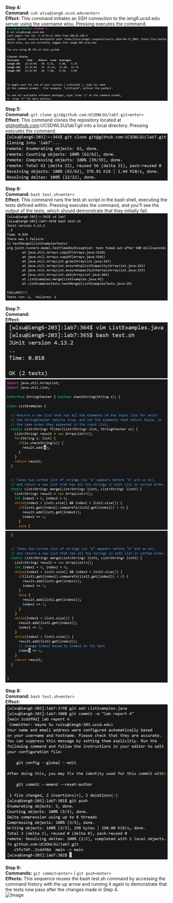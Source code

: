 **Step 4:**
<br>**Command:** `ssh wlsu@ieng6.ucsd.edu<enter>`
<br>**Effect:** This command initiates an SSH connection to the ieng6.ucsd.edu server using the username wlsu. Pressing <enter> executes the command.
<br>![Image](lab4pic1.png)

**Step 5:**
<br>**Command:** `git clone git@github.com:UCSDWLSU/lab7.git<enter>`
<br>**Effect:** This command clones the repository located at git@github.com:UCSDWLSU/lab7.git into a local directory. Pressing <enter> executes the command.
<br>![Image](lab4pic2.png)

**Step 6:**
<br>**Command:** `bash test.sh<enter>`
<br>**Effect:** This command runs the test.sh script in the bash shell, executing the tests defined within. Pressing <enter> executes the command, and you'll see the output of the tests, which should demonstrate that they initially fail.
<br>![Image](lab4pic3.png)

**Step 7:**
<br>**Command:** 
<br>**Effect:** 
<br>![Image](lab4pic4.png)
<br>![Image](lab4pic5.png)
<br>![Image](lab4pic6.png)

**Step 8:**
<br>**Command:** `bash test.sh<enter>`
<br>**Effect:** 
<br>![Image](lab4pic7.png)

**Step 9:**
<br>**Commands:** `git commit<enter>` / `git push<enter>`
<br>**Effects:** This sequence reuses the bash test.sh command by accessing the command history with the up arrow and running it again to demonstrate that the tests now pass after the changes made in Step 4.
<br>![Image](lab4pic8.png)
